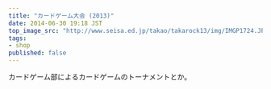 ```yaml
---
title: "カードゲーム大会 (2013)"
date: 2014-06-30 19:18 JST
top_image_src: "http://www.seisa.ed.jp/takao/takarock13/img/IMGP1724.JPG"
tags:
- shop
published: false
---
```

カードゲーム部によるカードゲームのトーナメントとか。